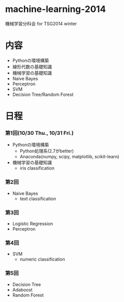 machine-learning-2014
=====================

機械学習分科会 for TSG2014 winter

# 内容
+ Pythonの環境構築
+ 線形代数の基礎知識
+ 機械学習の基礎知識
+ Naive Bayes
+ Perceptron
+ SVM
+ Decision Tree/Random Forest

# 日程
### 第1回(10/30 Thu., 10/31 Fri.)
+ Pythonの環境構築
	+ Python処理系(2.7がbetter)
	+ Anaconda(numpy, scipy, matplotlib, scikit-learn)
+ 機械学習の基礎知識
	+ iris classification

### 第2回
+ Naive Bayes
	+ text classification

### 第3回
+ Logistic Regression
+ Perceptron

### 第4回
+ SVM
	+ numeric classification

### 第5回
+ Decision Tree
+ Adaboost
+ Random Forest
